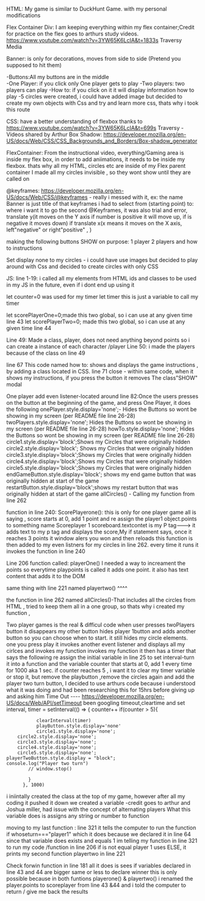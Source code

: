 HTML:
My game is similar to DuckHunt Game. with my personal modifications

Flex Container Div: I am keeping everything within my flex container;Credit for practice on the flex goes to arthurs study videos. https://www.youtube.com/watch?v=3YW65K6LcIA&t=1833s  Traversy Media

Banner: is only for decorations, moves from side to side (Pretend you supposed to hit them)

-Buttons:All my buttons are in the middle  
-One Player: if you click only One player gets to play
-Two players: two players can play
-How to: if you click on it it will display information how to play
-5 circles were created, i could have added image but decided to create my own objects with Css and try and learn more css, thats why i took this route


CSS:
have a better understanding of flexbox thanks to https://www.youtube.com/watch?v=3YW65K6LcIA&t=699s     Traversy -Videos shared by Arthur
Box Shadow: https://developer.mozilla.org/en-US/docs/Web/CSS/CSS_Backgrounds_and_Borders/Box-shadow_generator

FlexContainer: From the instructional video, everything/Gaming area is inside my flex box, in order to add aniimations, it needs to be inside my flexbox. thats why all my HTML, circles etc are inside of my Flex parent container
I made all my circles invisible , so they wont show until they are called on

@keyframes: https://developer.mozilla.org/en-US/docs/Web/CSS/@keyframes  - really i messed with it, ex: the name Banner is just title of that keyframes i had to select from (starting point) to: where i want it to go 
the second @Keyframes, it was also trial and error, translate y(it moves on the Y axis if number is positive it will move up, if is negative it moves down) if translate x(x means it moves on the X axis, left"negative" or right"positive" , )


making the following buttons SHOW on purpose:
 1 player
2 players and how to instructions

Set display none to my circles - i could have use images but decided to play around with Css and decided to create circles with only CSS

JS:
line 1-19:
i called all my elements from HTML ids and classes to be used in my JS in the future, even if i dont end up using it

let counter=0  was used for my timer
let timer   this is just a variable to call my timer

let scorePlayerOne=0;made this two global, so i can use at any given time  line 43 
let scorePlayerTwo=0;  made this two global, so i can use at any given time line 44


Line 49: Made a class, player, does not need anything beyond points so i can create a instance of each character /player
Line 50: i made the players because of the class on line 49



line 67 This code named how to: shows and displays the game instructions , by adding a class located in CSS.
line 71 close - within same code, when it shows my instructions, if you press the button it removes The class"SHOW" modal



One player add even listener-located around line 82:Once the users presses on the button at the beginning of the game, and press One Player, it does the following
onePlayer.style.display='none';- Hides the Buttons so wont be showing in my screen (per README file line 26-28)
    twoPlayers.style.display='none'; Hides the Buttons so wont be showing in my screen (per README file line 26-28)
    howTo.style.display='none'; Hides the Buttons so wont be showing in my screen (per README file line 26-28)
    circle1.style.display='block';Shows my Circles that were originally hidden
    circle2.style.display='block'; Shows my Circles that were originally hidden
    circle3.style.display='block';Shows my Circles that were originally hidden
    circle4.style.display='block';Shows my Circles that were originally hidden
    circle5.style.display='block';Shows my Circles that were originally hidden
    endGameButton.style.display='block'; shows my end game button that was originally hidden at start of the game
    restartButton.style.display='block';shows my restart button that was originally hidden at start of the game
    allCircles() - Calling my function from line 262

 




 function in line 240: ScorePlayerone(): this is only for one player game
 all is saying , score starts at 0, add 1 point and re assign the player1 object.points to something name Scoreplayer 1
 scoreboard.textcontet is my P tag---> it adds text to my p tag and displays the score,My if statement says, once it reaches 3 points it window alers you won
 and then reloads
 this function is then added to my even listners for my circles in line 262. every time it runs it invokes the function in line 240




Line 206 function called: playerOne() I needed a way to increament the points so everytime playpoints is called it adds one point. it also has text content that adds it to the DOM



 same thing with line 221 named playertwo()  ^^^^



the function in line 262 named allCircles()-That includes all the circles from HTML , tried to keep them all in a one group, so thats why i created my function , 

Two player games is the real  & difficul code
when user presses twoPlayers button it disappears my other button hides player 1button and adds another button so you can choose when to start. it still hides my circle elements. one you press play it invokes another event listener and displays all my cirlces and invokes my function invokes my function 
it then has a timer that says the following
re assign the initial variable in line 25  to set interval-turn it into a function
and the variable counter that starts at 0, add 1 every time for 1000 aka 1 sec. if counter reaches 5 , i want it to clear my timer variable or stop it, but remove the playbutton ,remove the circles again  and add the player two turn button, 
I decided to use arthurs code because i understood what it was doing and had been researching this for 15hrs before giving up and asking him
Time Out ----  https://developer.mozilla.org/en-US/docs/Web/API/setTimeout
been googling timeout,cleartime and set interval, 
 timer = setInterval(() => {
            counter++
            if(counter > 5){
                
               clearInterval(timer)
               playButton.style.display='none'
               circle1.style.display='none';
        circle2.style.display='none';
        circle3.style.display='none';
        circle4.style.display='none';
        circle5.style.display='none';
    playerTwoButton.style.display = "block";
    console.log("Player two turn")
            // window.stop()
              
            }
          }, 1000)



i iniintally created the class at the top of my game, however after all my coding it pushed it down
we created a variable -credit goes to arthur and Joshua miller, had issue with the concept of alternating players
What this variable does is assigns any string or number to function

moving to my last function     :  line 321
it tells the computer to run the function if whoseturn==="player1"
which it does because we declared it in line 64
since that variable does exists and equals 1 im telling my function in line 321 to run my code /function in line 206
if is not equal player 1 uses ELSE, it prints my second function playertwo in line 221
 


Check forwin function in line 181 all it does is sees if variables declared in line 43 and 44 are bigger same or less to declare winner this is only possible because in both funtions playerone()  & playertwo() i renamed the player.points to scoreplayer from line 43 &44 
and i told the computer to return / give me back the results